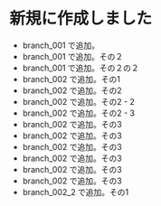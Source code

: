# 新規に作成しました
  - branch_001 で追加。
  - branch_001 で追加。その２
  - branch_001 で追加。その２の２
  - branch_002 で追加。その1
  - branch_002 で追加。その2
  - branch_002 で追加。その2 - 2
  - branch_002 で追加。その2 - 3
  - branch_002 で追加。その3
  - branch_002 で追加。その3
  - branch_002 で追加。その3
  - branch_002 で追加。その3
  - branch_002 で追加。その3
  - branch_002 で追加。その3
  - branch_002_2 で追加。その1

